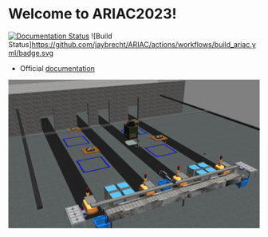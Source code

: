 # Welcome to ARIAC2023!


[![Documentation Status](https://readthedocs.org/projects/ariac/badge/?version=latest)](https://ariac.readthedocs.io/en/latest/?badge=latest) ![Build Status]https://github.com/jaybrecht/ARIAC/actions/workflows/build_ariac.yml/badge.svg

* Official [documentation](https://ariac.readthedocs.io/en/latest/)

![Environment](docs/images/environment.png)
